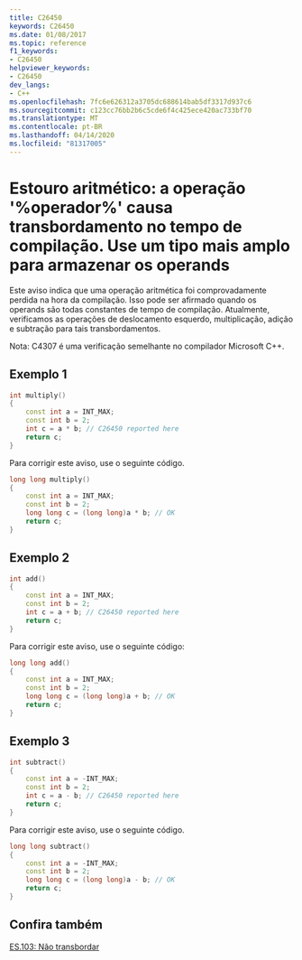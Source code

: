 ```yaml
---
title: C26450
keywords: C26450
ms.date: 01/08/2017
ms.topic: reference
f1_keywords:
- C26450
helpviewer_keywords:
- C26450
dev_langs:
- C++
ms.openlocfilehash: 7fc6e626312a3705dc688614bab5df3317d937c6
ms.sourcegitcommit: c123cc76bb2b6c5cde6f4c425ece420ac733bf70
ms.translationtype: MT
ms.contentlocale: pt-BR
ms.lasthandoff: 04/14/2020
ms.locfileid: "81317005"
---
```

# <a name="arithmetic-overflow-operator-operation-causes-overflow-at-compile-time-use-a-wider-type-to-store-the-operands"></a>Estouro aritmético: a operação '%operador%' causa transbordamento no tempo de compilação. Use um tipo mais amplo para armazenar os operands

Este aviso indica que uma operação aritmética foi comprovadamente perdida na hora da compilação. Isso pode ser afirmado quando os operands são todas constantes de tempo de compilação.  Atualmente, verificamos as operações de deslocamento esquerdo, multiplicação, adição e subtração para tais transbordamentos.

Nota: C4307 é uma verificação semelhante no compilador Microsoft C++.

## <a name="example-1"></a>Exemplo 1

```cpp
int multiply()
{
    const int a = INT_MAX;
    const int b = 2;
    int c = a * b; // C26450 reported here
    return c;
}
```

Para corrigir este aviso, use o seguinte código.

```cpp
long long multiply()
{
    const int a = INT_MAX;
    const int b = 2;
    long long c = (long long)a * b; // OK
    return c;
}
```

## <a name="example-2"></a>Exemplo 2

```cpp
int add()
{
    const int a = INT_MAX;
    const int b = 2;
    int c = a + b; // C26450 reported here
    return c;
}
```

Para corrigir este aviso, use o seguinte código:

```cpp
long long add()
{
    const int a = INT_MAX;
    const int b = 2;
    long long c = (long long)a + b; // OK
    return c;
}
```

## <a name="example-3"></a>Exemplo 3

```cpp
int subtract()
{
    const int a = -INT_MAX;
    const int b = 2;
    int c = a - b; // C26450 reported here
    return c;
}
```

Para corrigir este aviso, use o seguinte código.

```cpp
long long subtract()
{
    const int a = -INT_MAX;
    const int b = 2;
    long long c = (long long)a - b; // OK
    return c;
}
```

## <a name="see-also"></a>Confira também

[ES.103: Não transbordar](https://github.com/isocpp/CppCoreGuidelines/blob/master/CppCoreGuidelines.md#Res-overflow)
